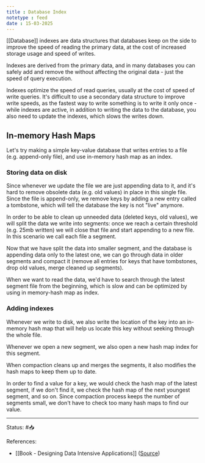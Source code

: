 ```yaml
---
title : Database Index
notetype : feed
date : 15-03-2025
---
```


[[Database]] indexes are data structures that databases keep on the side to improve the speed of reading the primary data, at the cost of increased storage usage and speed of writes.

Indexes are derived from the primary data, and in many databases you can safely add and remove the without affecting the original data - just the speed of query execution.

Indexes optimize the speed of read queries, usually at the cost of speed of write queries. It's difficult to use a secondary data structure to improve write speeds, as the fastest way to write something is to write it only once - while indexes are active, in addition to writing the data to the database, you also need to update the indexes, which slows the writes down.

## In-memory Hash Maps 

Let's try making a simple key-value database that writes entries to a file (e.g. append-only file), and use in-memory hash map as an index. 

### Storing data on disk

Since whenever we update the file we are just appending data to it, and it's hard to remove obsolete data (e.g. old values) in place in this single file. Since the file is append-only, we remove keys by adding a new entry called a tombstone, which will tell the database the key is not "live" anymore.

In order to be able to clean up unneeded data (deleted keys, old values), we will split the data we write into segments: once we reach a certain threshold (e.g. 25mb written) we will close that file and start appending to a new file. In this scenario we call each file a segment.

Now that we have split the data into smaller segment, and the database is appending data only to the latest one, we can go through data in older segments and compact it (remove all entries for keys that have tombstones, drop old values, merge cleaned up segments). 

When we want to read the data, we'd have to search through the latest segment file from the beginning, which is slow and can be optimized by using in memory-hash map as index.

### Adding indexes

Whenever we write to disk, we also write the location of the key into an in-memory hash map that will help us locate this key without seeking through the whole file.

Whenever we open a new segment, we also open a new hash map index for this segment.

When compaction cleans up and merges the segments, it also modifies the hash maps to keep them up to date.

In order to find a value for a key, we would check the hash map of the latest segment, if we don't find it, we check the hash map of the next youngest segment, and so on. Since compaction process keeps the number of segments small, we don't have to check too many hash maps to find our value.

-----

Status: #📥

References:
-  [[Book - Designing Data Intensive Applications]] ([Source](https://www.amazon.com/Designing-Data-Intensive-Applications-Reliable-Maintainable/dp/1449373321))
